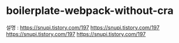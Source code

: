 # boilerplate-webpack-without-cra

설명 :
https://snupi.tistory.com/197
https://snupi.tistory.com/197
https://snupi.tistory.com/197
https://snupi.tistory.com/197
